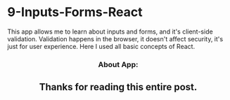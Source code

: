 # 9-Inputs-Forms-React

This app allows me to learn about inputs and forms, and it's client-side validation. Validation happens in the browser, it doesn't affect security, it's just for user experience. Here I used all basic concepts of React.

<h3 align="center">About App:<h3>


<h2 align="center">Thanks for reading this entire post.<h2>
